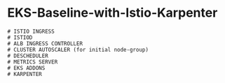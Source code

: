 # EKS-Baseline-with-Istio-Karpenter

    # ISTIO INGRESS
    # ISTIOD
    # ALB INGRESS CONTROLLER
    # CLUSTER AUTOSCALER (for initial node-group)
    # DESCHEDULER
    # METRICS SERVER
    # EKS ADDONS
    # KARPENTER